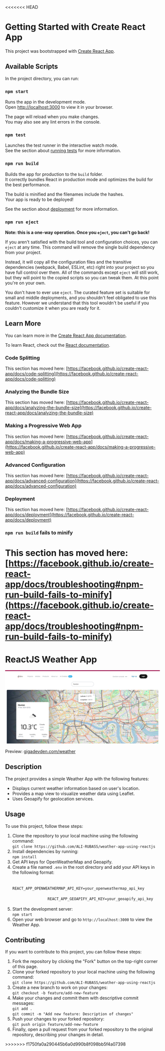 <<<<<<< HEAD
# Getting Started with Create React App

This project was bootstrapped with [Create React App](https://github.com/facebook/create-react-app).

## Available Scripts

In the project directory, you can run:

### `npm start`

Runs the app in the development mode.\
Open [http://localhost:3000](http://localhost:3000) to view it in your browser.

The page will reload when you make changes.\
You may also see any lint errors in the console.

### `npm test`

Launches the test runner in the interactive watch mode.\
See the section about [running tests](https://facebook.github.io/create-react-app/docs/running-tests) for more information.

### `npm run build`

Builds the app for production to the `build` folder.\
It correctly bundles React in production mode and optimizes the build for the best performance.

The build is minified and the filenames include the hashes.\
Your app is ready to be deployed!

See the section about [deployment](https://facebook.github.io/create-react-app/docs/deployment) for more information.

### `npm run eject`

**Note: this is a one-way operation. Once you `eject`, you can't go back!**

If you aren't satisfied with the build tool and configuration choices, you can `eject` at any time. This command will remove the single build dependency from your project.

Instead, it will copy all the configuration files and the transitive dependencies (webpack, Babel, ESLint, etc) right into your project so you have full control over them. All of the commands except `eject` will still work, but they will point to the copied scripts so you can tweak them. At this point you're on your own.

You don't have to ever use `eject`. The curated feature set is suitable for small and middle deployments, and you shouldn't feel obligated to use this feature. However we understand that this tool wouldn't be useful if you couldn't customize it when you are ready for it.

## Learn More

You can learn more in the [Create React App documentation](https://facebook.github.io/create-react-app/docs/getting-started).

To learn React, check out the [React documentation](https://reactjs.org/).

### Code Splitting

This section has moved here: [https://facebook.github.io/create-react-app/docs/code-splitting](https://facebook.github.io/create-react-app/docs/code-splitting)

### Analyzing the Bundle Size

This section has moved here: [https://facebook.github.io/create-react-app/docs/analyzing-the-bundle-size](https://facebook.github.io/create-react-app/docs/analyzing-the-bundle-size)

### Making a Progressive Web App

This section has moved here: [https://facebook.github.io/create-react-app/docs/making-a-progressive-web-app](https://facebook.github.io/create-react-app/docs/making-a-progressive-web-app)

### Advanced Configuration

This section has moved here: [https://facebook.github.io/create-react-app/docs/advanced-configuration](https://facebook.github.io/create-react-app/docs/advanced-configuration)

### Deployment

This section has moved here: [https://facebook.github.io/create-react-app/docs/deployment](https://facebook.github.io/create-react-app/docs/deployment)

### `npm run build` fails to minify

This section has moved here: [https://facebook.github.io/create-react-app/docs/troubleshooting#npm-run-build-fails-to-minify](https://facebook.github.io/create-react-app/docs/troubleshooting#npm-run-build-fails-to-minify)
=======
<!DOCTYPE html>
<html lang="en">
<head>
    <meta charset="UTF-8">
    <meta name="viewport" content="width=device-width, initial-scale=1.0">
</head>
<body>
    <h1>ReactJS Weather App</h1>
    <img src="https://github.com/ALI-RUBASS/weather-app-using-reactjs/blob/main/preview.png" alt="Weather App Preview">
    <p>Preview: <a href="https://gigadevden.com/weather">gigadevden.com/weather</a></p>
    <h2>Description</h2>
    <p>The project provides a simple Weather App with the following features:</p>
    <ul>
        <li>Displays current weather information based on user's location.</li>
        <li>Provides a map view to visualize weather data using Leaflet.</li>
        <li>Uses Geoapify for geolocation services.</li>
    </ul>
    <h2>Usage</h2>
    <p>To use this project, follow these steps:</p>
    <ol>
        <li>Clone the repository to your local machine using the following command:<br>
            <code>git clone https://github.com/ALI-RUBASS/weather-app-using-reactjs</code></li>
        <li>Install dependencies by running:<br>
            <code>npm install</code></li>
        <li>Get API keys for OpenWeatherMap and Geoapify.</li>
        <li>Create a file named <code>.env</code> in the root directory and add your API keys in the following format:<br>
            <code>
                REACT_APP_OPENWEATHERMAP_API_KEY=your_openweathermap_api_key<br>
                REACT_APP_GEOAPIFY_API_KEY=your_geoapify_api_key
            </code>
        </li>
        <li>Start the development server:<br>
            <code>npm start</code></li>
        <li>Open your web browser and go to <code>http://localhost:3000</code> to view the Weather App.</li>
    </ol>
    <h2>Contributing</h2>
    <p>If you want to contribute to this project, you can follow these steps:</p>
    <ol>
        <li>Fork the repository by clicking the "Fork" button on the top-right corner of this page.</li>
        <li>Clone your forked repository to your local machine using the following command:<br>
            <code>git clone https://github.com/ALI-RUBASS/weather-app-using-reactjs</code></li>
        <li>Create a new branch to work on your changes:<br>
            <code>git checkout -b feature/add-new-feature</code></li>
        <li>Make your changes and commit them with descriptive commit messages:<br>
            <code>git add .<br>git commit -m "Add new feature: Description of changes"</code></li>
        <li>Push your changes to your forked repository:<br>
            <code>git push origin feature/add-new-feature</code></li>
        <li>Finally, open a pull request from your forked repository to the original repository, describing your changes in detail.</li>
    </ol>
</body>
</html>
>>>>>>> f1750fa0a290445b6a0d990b8f098bb5f4a07398
